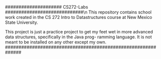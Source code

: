 ##################### CS272-Labs #############################\n
This repository contains school work created in the CS 272 
Intro to Datastructures course at New Mexico State University.

This project is just a practice project to get my feet wet in
more advanced data structures, specifically in the Java prog-
ramming language. It is not meant to be installed on any other
except my own.
##############################################################
